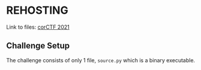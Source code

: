 # REHOSTING

Link to files: [corCTF 2021](https://github.com/Crusaders-of-Rust/corCTF-2021-public-challenge-archive/tree/main/crypto/4096/task)

## Challenge Setup
The challenge consists of only 1 file, `source.py` which is a binary executable.